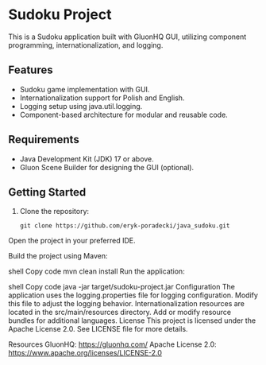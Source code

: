 # Sudoku Project

This is a Sudoku application built with GluonHQ GUI, utilizing component programming, internationalization, and logging.

## Features

- Sudoku game implementation with GUI.
- Internationalization support for Polish and English.
- Logging setup using java.util.logging.
- Component-based architecture for modular and reusable code.

## Requirements

- Java Development Kit (JDK) 17 or above.
- Gluon Scene Builder for designing the GUI (optional).

## Getting Started

1. Clone the repository:

   ```shell
   git clone https://github.com/eryk-poradecki/java_sudoku.git
Open the project in your preferred IDE.

Build the project using Maven:

shell
Copy code
mvn clean install
Run the application:

shell
Copy code
java -jar target/sudoku-project.jar
Configuration
The application uses the logging.properties file for logging configuration. Modify this file to adjust the logging behavior.
Internationalization resources are located in the src/main/resources directory. Add or modify resource bundles for additional languages.
License
This project is licensed under the Apache License 2.0. See LICENSE file for more details.

Resources
GluonHQ: https://gluonhq.com/
Apache License 2.0: https://www.apache.org/licenses/LICENSE-2.0
